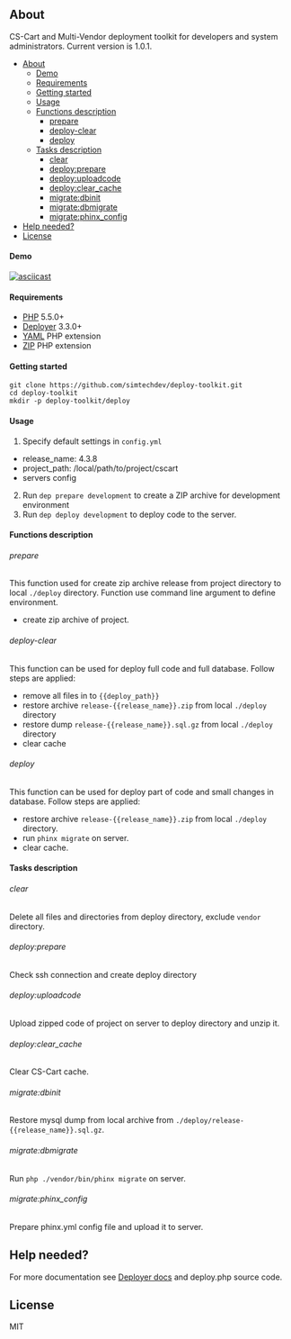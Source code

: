 ## About 

CS-Cart and Multi-Vendor deployment toolkit for developers and system administrators. Current version is 1.0.1.

  * [About](#about)
      * [Demo](#demo)
      * [Requirements](#requirements)
      * [Getting started](#getting-started)
      * [Usage](#usage)
      * [Functions description](#functions-description)
          * [prepare](#prepare)
          * [deploy-clear](#deploy-clear)
          * [deploy](#deploy)
      * [Tasks description](#tasks-description)
          * [clear](#clear)
          * [deploy:prepare](#deployprepare)
          * [deploy:uploadcode](#deployuploadcode)
          * [deploy:clear_cache](#deployclear_cache)
          * [migrate:dbinit](#migratedbinit)
          * [migrate:dbmigrate](#migratedbmigrate)
          * [migrate:phinx_config](#migratephinx_config)
  * [Help needed?](#help-needed)
  * [License](#license)

#### Demo

[![asciicast](https://asciinema.org/a/dddsg010kaauba0g59o3nglo8.png)](https://asciinema.org/a/dddsg010kaauba0g59o3nglo8)

#### Requirements

* [PHP](https://secure.php.net/) 5.5.0+
* [Deployer](http://deployer.org) 3.3.0+
* [YAML](https://pecl.php.net/package/yaml) PHP extension
* [ZIP](https://pecl.php.net/package/zip) PHP extension

#### Getting started

```
git clone https://github.com/simtechdev/deploy-toolkit.git
cd deploy-toolkit
mkdir -p deploy-toolkit/deploy
```

#### Usage

1. Specify default settings in `config.yml`
  - release_name: 4.3.8
  - project_path: /local/path/to/project/cscart
  - servers config

2. Run `dep prepare development` to create a ZIP archive for development environment
3. Run `dep deploy development` to deploy code to the server.

#### Functions description

###### prepare

This function used for create zip archive release from project directory to local `./deploy` directory.
Function use command line argument to define environment.

 - create zip archive of project.

###### deploy-clear

This function can be used for deploy full code and full database.
Follow steps are applied:

 - remove all files in to `{{deploy_path}}`
 - restore archive `release-{{release_name}}.zip` from local `./deploy` directory
 - restore dump `release-{{release_name}}.sql.gz` from local `./deploy` directory
 - clear cache

###### deploy

This function can be used for deploy part of code and small changes in database.
Follow steps are applied:

 - restore archive `release-{{release_name}}.zip` from local `./deploy` directory.
 - run `phinx migrate` on server.
 - clear cache.

#### Tasks description

###### clear

Delete all files and directories from deploy directory, exclude `vendor` directory.

###### deploy:prepare

Check ssh connection and create deploy directory

###### deploy:uploadcode

Upload zipped code of project on server to deploy directory and unzip it.

###### deploy:clear_cache

Clear CS-Cart cache.

###### migrate:dbinit

Restore mysql dump from local archive from `./deploy/release-{{release_name}}.sql.gz`.

###### migrate:dbmigrate

Run `php ./vendor/bin/phinx migrate` on server.

###### migrate:phinx_config

Prepare phinx.yml config file and upload it to server.

## Help needed? 

For more documentation see [Deployer docs](http://deployer.org/docs) and deploy.php source code.

## License

MIT
